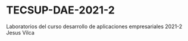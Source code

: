 # TECSUP-DAE-2021-2
Laboratorios del curso desarrollo de aplicaciones empresariales 2021-2 Jesus Vilca
